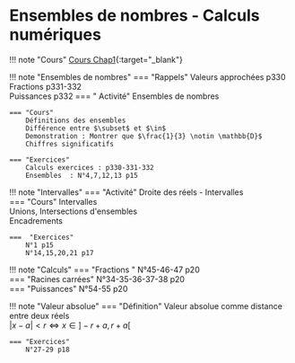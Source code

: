 # Ensembles de nombres - Calculs numériques

!!! note "Cours"
    [Cours Chap1](./Chap1-ensembles-calculs.pdf){:target="_blank"}   
    
!!! note "Ensembles de nombres" 
    === "Rappels"
        Valeurs approchées p330  
        Fractions p331-332  
        Puissances p332
    === " Activité"
        Ensembles de nombres

    === "Cours"
        Définitions des ensembles  
        Différence entre $\subset$ et $\in$  
        Demonstration : Montrer que $\frac{1}{3} \notin \mathbb{D}$  
        Chiffres significatifs

    === "Exercices"
        Calculs exercices : p330-331-332 
        Ensembles  : N°4,7,12,13 p15

!!! note "Intervalles"
    === "Activité" 
        Droite des réels - Intervalles  
    === "Cours"
        Intervalles  
        Unions, Intersections d'ensembles  
        Encadrements  
    
    ===  "Exercices"
        N°1 p15  
        N°14,15,20,21 p17  

!!! note "Calculs"
    === "Fractions "
        N°45-46-47 p20  
    === "Racines carrées" 
        N°34-35-36-37-38 p20  
    === "Puissances"
        N°54-55 p20

!!! note "Valeur absolue"
    === "Définition"
        Valeur absolue comme distance entre deux réels  
        $\lvert x-a\rvert <r \Leftrightarrow x\in ]-r+a,r+a[$  
        
    === "Exercices"
        N°27-29 p18
